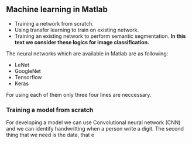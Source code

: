 ## Machine learning in Matlab

 - Training a network from scratch.
 - Using transfer learning to train on existing network.
 - Training an existing network to perform semantic segmentation.
**In this text we consider these logics for image classification.**

The neural networks which are available in Matlab are as following:

 - LeNet
 - GoogleNet
 - Tensorflow
 - Keras 

For using each of them only three four lines are neccessary.

### Training a model from scratch

For developing a model we can use Convolutional neural network (CNN) and we can identify handwritting when a person write a digit.
The second thing that we need is the data, that e
<!--stackedit_data:
eyJoaXN0b3J5IjpbMTg1NDkwMjksMTkwMTk5MDc1M119
-->